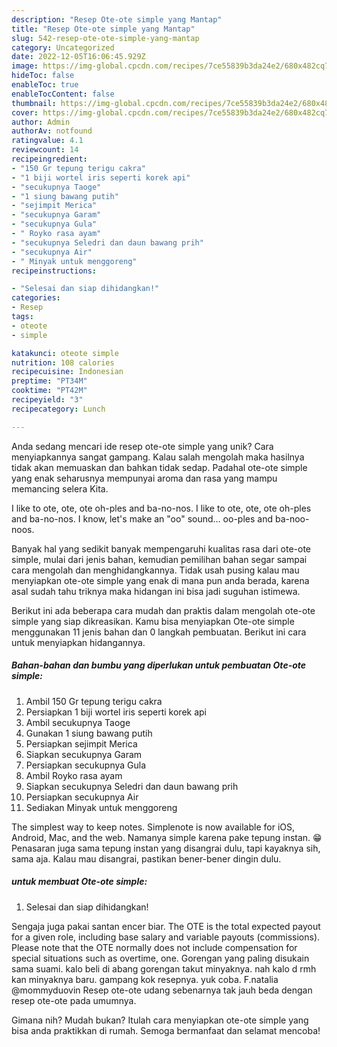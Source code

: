 ```yaml
---
description: "Resep Ote-ote simple yang Mantap"
title: "Resep Ote-ote simple yang Mantap"
slug: 542-resep-ote-ote-simple-yang-mantap
category: Uncategorized
date: 2022-12-05T16:06:45.929Z
image: https://img-global.cpcdn.com/recipes/7ce55839b3da24e2/680x482cq70/ote-ote-simple-foto-resep-utama.jpg
hideToc: false
enableToc: true
enableTocContent: false
thumbnail: https://img-global.cpcdn.com/recipes/7ce55839b3da24e2/680x482cq70/ote-ote-simple-foto-resep-utama.jpg
cover: https://img-global.cpcdn.com/recipes/7ce55839b3da24e2/680x482cq70/ote-ote-simple-foto-resep-utama.jpg
author: Admin
authorAv: notfound
ratingvalue: 4.1
reviewcount: 14
recipeingredient:
- "150 Gr tepung terigu cakra"
- "1 biji wortel iris seperti korek api"
- "secukupnya Taoge"
- "1 siung bawang putih"
- "sejimpit Merica"
- "secukupnya Garam"
- "secukupnya Gula"
- " Royko rasa ayam"
- "secukupnya Seledri dan daun bawang prih"
- "secukupnya Air"
- " Minyak untuk menggoreng"
recipeinstructions:

- "Selesai dan siap dihidangkan!"
categories:
- Resep
tags:
- oteote
- simple

katakunci: oteote simple 
nutrition: 108 calories
recipecuisine: Indonesian
preptime: "PT34M"
cooktime: "PT42M"
recipeyield: "3"
recipecategory: Lunch

---
```





Anda sedang mencari ide resep ote-ote simple yang unik? Cara menyiapkannya sangat gampang. Kalau salah mengolah maka hasilnya tidak akan memuaskan dan bahkan tidak sedap. Padahal ote-ote simple yang enak seharusnya mempunyai aroma dan rasa yang mampu memancing selera Kita.





I like to ote, ote, ote oh-ples and ba-no-nos. I like to ote, ote, ote oh-ples and ba-no-nos. I know, let&#39;s make an &#34;oo&#34; sound… oo-ples and ba-noo-noos.

Banyak hal yang sedikit banyak mempengaruhi kualitas rasa dari ote-ote simple, mulai dari jenis bahan, kemudian pemilihan bahan segar sampai cara mengolah dan menghidangkannya. Tidak usah pusing kalau mau menyiapkan ote-ote simple yang enak di mana pun anda berada, karena asal sudah tahu triknya maka hidangan ini bisa jadi suguhan istimewa.






Berikut ini ada beberapa cara mudah dan praktis dalam mengolah ote-ote simple yang siap dikreasikan. Kamu bisa menyiapkan Ote-ote simple menggunakan 11 jenis bahan dan 0 langkah pembuatan. Berikut ini cara untuk menyiapkan hidangannya.

<!--inarticleads1-->

##### Bahan-bahan dan bumbu yang diperlukan untuk pembuatan Ote-ote simple:

1. Ambil 150 Gr tepung terigu cakra
1. Persiapkan 1 biji wortel iris seperti korek api
1. Ambil secukupnya Taoge
1. Gunakan 1 siung bawang putih
1. Persiapkan sejimpit Merica
1. Siapkan secukupnya Garam
1. Persiapkan secukupnya Gula
1. Ambil  Royko rasa ayam
1. Siapkan secukupnya Seledri dan daun bawang prih
1. Persiapkan secukupnya Air
1. Sediakan  Minyak untuk menggoreng


The simplest way to keep notes. Simplenote is now available for iOS, Android, Mac, and the web. Namanya simple karena pake tepung instan. 😁 Penasaran juga sama tepung instan yang disangrai dulu, tapi kayaknya sih, sama aja. Kalau mau disangrai, pastikan bener-bener dingin dulu. 

<!--inarticleads2-->

#####  untuk membuat Ote-ote simple:


1. Selesai dan siap dihidangkan!

Sengaja juga pakai santan encer biar. The OTE is the total expected payout for a given role, including base salary and variable payouts (commissions). Please note that the OTE normally does not include compensation for special situations such as overtime, one. Gorengan yang paling disukain sama suami. kalo beli di abang gorengan takut minyaknya. nah kalo d rmh kan minyaknya baru. gampang kok resepnya. yuk coba. F.natalia @mommyduovin Resep ote-ote udang sebenarnya tak jauh beda dengan resep ote-ote pada umumnya. 

Gimana nih? Mudah bukan? Itulah cara menyiapkan ote-ote simple yang bisa anda praktikkan di rumah. Semoga bermanfaat dan selamat mencoba!
